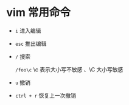 # vim 常用命令

- `i` 进入编辑

- `esc` 推出编辑



- `/` 搜索

    `/foo\c`  \c 表示大小写不敏感 、\C 大小写敏感



- `u` 撤销
- `ctrl + r` 恢复上一次撤销